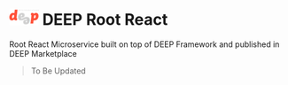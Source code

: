 ![Digital Enterprise End-to-end Platform Microservices](https://github.com/MitocGroup/deep-microservices-helloworld/blob/master/src/DeepHelloWorld/Frontend/img/logo.png) DEEP Root React 
================================

Root React Microservice built on top of DEEP Framework and published in DEEP Marketplace

> To Be Updated
